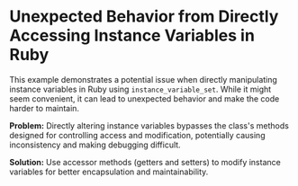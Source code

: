 # Unexpected Behavior from Directly Accessing Instance Variables in Ruby

This example demonstrates a potential issue when directly manipulating instance variables in Ruby using `instance_variable_set`. While it might seem convenient, it can lead to unexpected behavior and make the code harder to maintain.

**Problem:** Directly altering instance variables bypasses the class's methods designed for controlling access and modification, potentially causing inconsistency and making debugging difficult.

**Solution:** Use accessor methods (getters and setters) to modify instance variables for better encapsulation and maintainability.